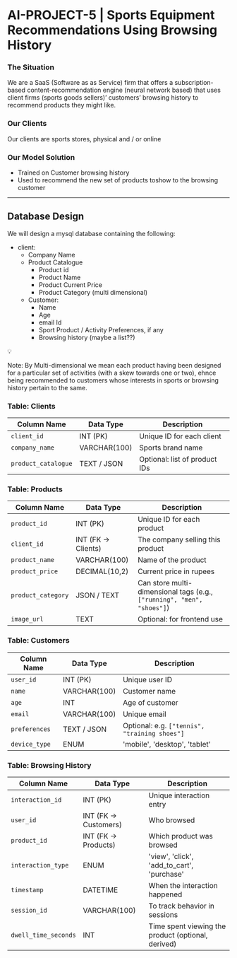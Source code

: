 # AI-PROJECT-5 | Sports Equipment Recommendations Using Browsing History

### The Situation

We are a SaaS (Software as as Service) firm that offers a subscription-based content-recommendation engine (neural network based) that uses client firms (sports goods sellers)’ customers’ browsing history to recommend products they might like.

### Our Clients

Our clients are sports stores, physical and / or online

### Our Model Solution

- Trained on Customer browsing history
- Used to recommend the new set of products toshow to the browsing customer

---

## Database Design

We will design a mysql database containing the following:

- client:
    - Company Name
    - Product Catalogue
        - Product id
        - Product Name
        - Product Current Price
        - Product Category (multi dimensional)
    - Customer:
        - Name
        - Age
        - email Id
        - Sport Product / Activity Preferences, if any
        - Browsing history (maybe a list??)

<aside>
💡

Note: By Multi-dimensional we mean each product having been designed for a particular set of activities (with a skew towards one or two), ehnce being recommended to customers whose interests in sports or browsing history pertain to the same.

</aside>

### Table: Clients

| Column Name | Data Type | Description |
| --- | --- | --- |
| `client_id` | INT (PK) | Unique ID for each client |
| `company_name` | VARCHAR(100) | Sports brand name |
| `product_catalogue` | TEXT / JSON | Optional: list of product IDs |

### Table: Products

| Column Name | Data Type | Description |
| --- | --- | --- |
| `product_id` | INT (PK) | Unique ID for each product |
| `client_id` | INT (FK → Clients) | The company selling this product |
| `product_name` | VARCHAR(100) | Name of the product |
| `product_price` | DECIMAL(10,2) | Current price in rupees |
| `product_category` | JSON / TEXT | Can store multi-dimensional tags (e.g., `["running", "men", "shoes"]`) |
| `image_url` | TEXT | Optional: for frontend use |

### Table: Customers

| Column Name | Data Type | Description |
| --- | --- | --- |
| `user_id` | INT (PK) | Unique user ID |
| `name` | VARCHAR(100) | Customer name |
| `age` | INT | Age of customer |
| `email` | VARCHAR(100) | Unique email |
| `preferences` | TEXT / JSON | Optional: e.g. `["tennis", "training shoes"]` |
| `device_type` | ENUM | 'mobile', 'desktop', 'tablet' |

### Table: Browsing History

| Column Name | Data Type | Description |
| --- | --- | --- |
| `interaction_id` | INT (PK) | Unique interaction entry |
| `user_id` | INT (FK → Customers) | Who browsed |
| `product_id` | INT (FK → Products) | Which product was browsed |
| `interaction_type` | ENUM | 'view', 'click', 'add_to_cart', 'purchase' |
| `timestamp` | DATETIME | When the interaction happened |
| `session_id` | VARCHAR(100) | To track behavior in sessions |
| `dwell_time_seconds` | INT | Time spent viewing the product (optional, derived) |

